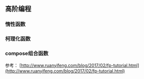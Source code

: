 ## 高阶编程 

### 惰性函数

### 柯理化函数

### compose组合函数


参考：
[http://www.ruanyifeng.com/blog/2017/02/fp-tutorial.html](http://www.ruanyifeng.com/blog/2017/02/fp-tutorial.html)